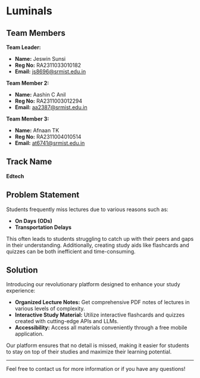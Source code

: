 # Luminals

## Team Members

**Team Leader:**
- **Name:** Jeswin Sunsi
- **Reg No:** RA2311033010182
- **Email:** [js8696@srmist.edu.in](mailto:js8696@srmist.edu.in)

**Team Member 2:**
- **Name:** Aashin C Anil
- **Reg No:** RA2311003012294
- **Email:** [aa2387@srmist.edu.in](mailto:aa2387@srmist.edu.in)

**Team Member 3:**
- **Name:** Afnaan TK
- **Reg No:** RA2311004010514
- **Email:** [at6741@srmist.edu.in](mailto:at6741@srmist.edu.in)

## Track Name

**Edtech**

## Problem Statement

Students frequently miss lectures due to various reasons such as:

- **On Days (ODs)**
- **Transportation Delays**

This often leads to students struggling to catch up with their peers and gaps in their understanding. Additionally, creating study aids like flashcards and quizzes can be both inefficient and time-consuming.

## Solution

Introducing our revolutionary platform designed to enhance your study experience:

- **Organized Lecture Notes:** Get comprehensive PDF notes of lectures in various levels of complexity.
- **Interactive Study Material:** Utilize interactive flashcards and quizzes created with cutting-edge APIs and LLMs.
- **Accessibility:** Access all materials conveniently through a free mobile application.

Our platform ensures that no detail is missed, making it easier for students to stay on top of their studies and maximize their learning potential.

---

Feel free to contact us for more information or if you have any questions!
